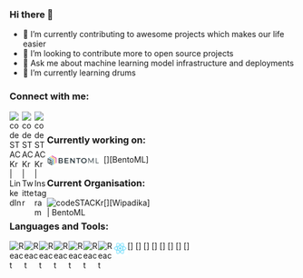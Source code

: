 ### Hi there 👋

- 🔭 I’m currently contributing to awesome projects which makes our life easier
- 👯 I’m looking to contribute more to open source projects
- 💬 Ask me about machine learning model infrastructure and deployments
- 🌱 I’m currently learning drums

### Connect with me:
[<img align="left" alt="codeSTACKr | LinkedIn" width="22px" src="https://cdn.jsdelivr.net/npm/simple-icons@v3/icons/linkedin.svg" />][linkedin]
[<img align="left" alt="codeSTACKr | Twitter" width="22px" src="https://cdn.jsdelivr.net/npm/simple-icons@v3/icons/twitter.svg" />][twitter]
[<img align="left" alt="codeSTACKr | Instagram" width="22px" src="https://cdn.jsdelivr.net/npm/simple-icons@v3/icons/instagram.svg" />][instagram]

<br />

### Currently working on:
[<img align="left" alt="codeSTACKr | BentoML" width="100px" src="https://raw.githubusercontent.com/bentoml/BentoML/master/docs/source/_static/img/bentoml-readme-header.jpeg" />][BentoML]

### Current Organisation:
[<img align="left" alt="codeSTACKr | BentoML" width="100px" src="https://wipadika.com/wp-content/uploads/2020/08/Artboard-3@2x.png" />][Wipadika]

### Languages and Tools:

[<img align="left" alt="React" width="26px" src="https://img.icons8.com/nolan/64/python.png" />]
[<img align="left" alt="React" width="26px" src="https://img.icons8.com/wired/64/000000/api-settings.png" />]
[<img align="left" alt="React" width="26px" src="https://img.icons8.com/color/48/000000/graphql.png" />]
[<img align="left" alt="React" width="26px" src="https://img.icons8.com/color/48/000000/amazon-web-services.png" />]
[<img align="left" alt="React" width="26px" src="https://img.icons8.com/color/48/000000/graphql.png"/>]
[<img align="left" alt="React" width="26px" src="https://img.icons8.com/fluent/48/000000/database.png"/>]
[<img align="left" alt="React" width="26px" src="https://img.icons8.com/dusk/64/000000/database.png"/>]
[<img align="left" alt="React" width="26px" src="https://raw.githubusercontent.com/github/explore/80688e429a7d4ef2fca1e82350fe8e3517d3494d/topics/react/react.png" />]


<br />
<br />





[linkedin]: https://www.linkedin.com/in/mayur-newase
[twitter]: https://twitter.com/MayurNewase
[instagram]: https://www.instagram.com/mayur_newase
